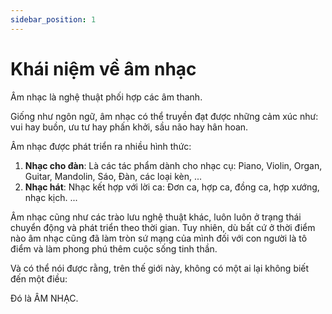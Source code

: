 ```yaml
---
sidebar_position: 1
---
```


# Khái niệm về âm nhạc

Âm nhạc là nghệ thuật phối hợp các âm thanh.

Giống như ngôn ngữ, âm nhạc có thể truyền đạt được những cảm xúc như: vui hay buồn, ưu tư hay phấn khởi, sầu não hay hân hoan.

Âm nhạc được phát triển ra nhiều hình thức:

1. **Nhạc cho đàn**: Là các tác phẩm dành cho nhạc cụ: Piano, Violin, Organ, Guitar, Mandolin, Sáo, Đàn, các loại kèn, ...
2. **Nhạc hát**: Nhạc kết hợp với lời ca: Đơn ca, hợp ca, đồng ca, hợp xướng, nhạc kịch. ...

Âm nhạc cũng như các trào lưu nghệ thuật khác, luôn luôn ở trạng thái chuyển động và phát triển theo thời gian. Tuy nhiên, dù bất cứ ở thời điểm nào âm nhạc cũng đã làm tròn sứ mạng của mình đối với con người là tô điểm và làm phong phú thêm cuộc sống tinh thần.

Và có thể nói được rằng, trên thế giới này, không có một ai lại không biết đến một điều:

Đó là ÂM NHẠC.
